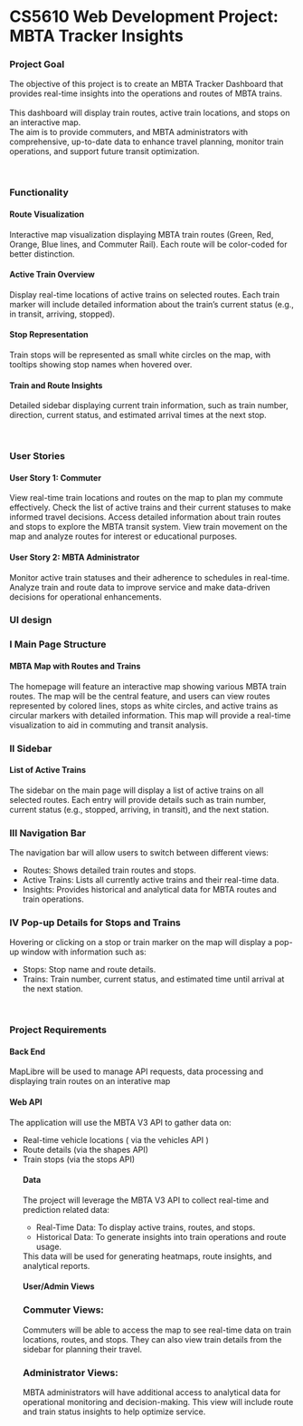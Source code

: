# CS5610 Web Development Project: MBTA Tracker Insights
### Project Goal
The objective of this project is to create an MBTA Tracker Dashboard that provides real-time insights into the operations and routes of MBTA trains.  
<BR>
This dashboard will display train routes, active train locations, and stops on an interactive map.
<BR>
The aim is to provide commuters, and MBTA administrators with comprehensive, up-to-date data to enhance travel planning, monitor train operations, and support future transit optimization.

<BR>

### Functionality
#### Route Visualization
Interactive map visualization displaying MBTA train routes (Green, Red, Orange, Blue lines, and Commuter Rail). Each route will be color-coded for better distinction.

#### Active Train Overview
Display real-time locations of active trains on selected routes. Each train marker will include detailed information about the train’s current status (e.g., in transit, arriving, stopped).

#### Stop Representation
Train stops will be represented as small white circles on the map, with tooltips showing stop names when hovered over.

#### Train and Route Insights
Detailed sidebar displaying current train information, such as train number, direction, current status, and estimated arrival times at the next stop.

<BR>

### User Stories 
#### User Story 1: Commuter
View real-time train locations and routes on the map to plan my commute effectively. Check the list of active trains and their current statuses to make informed travel decisions.
Access detailed information about train routes and stops to explore the MBTA transit system. View train movement on the map and analyze routes for interest or educational purposes.
#### User Story 2: MBTA Administrator
Monitor active train statuses and their adherence to schedules in real-time. Analyze train and route data to improve service and make data-driven decisions for operational enhancements.
<BR>

### UI design
### I Main Page Structure
####  MBTA Map with Routes and Trains
The homepage will feature an interactive map showing various MBTA train routes. The map will be the central feature, and users can view routes represented by colored lines, stops as white circles, and active trains as circular markers with detailed information. This map will provide a real-time visualization to aid in commuting and transit analysis.

### II Sidebar
#### List of Active Trains
The sidebar on the main page will display a list of active trains on all selected routes. Each entry will provide details such as train number, current status (e.g., stopped, arriving, in transit), and the next station.

### III Navigation Bar
The navigation bar will allow users to switch between different views:
<ul>
<li>Routes: Shows detailed train routes and stops.</li>
<li>Active Trains: Lists all currently active trains and their real-time data.</li>
<li>Insights: Provides historical and analytical data for MBTA routes and train operations.</li>
</ul>

### IV Pop-up Details for Stops and Trains
Hovering or clicking on a stop or train marker on the map will display a pop-up window with information such as:
<ul>
<li> Stops: Stop name and route details.</li>
<li> Trains: Train number, current status, and estimated time until arrival at the next station.</li>
</ul>
<BR>

### Project Requirements
#### Back End
MapLibre will be used to manage API requests, data processing and displaying train routes on an interative map
#### Web API
The application will use the MBTA V3 API to gather data on:
<ul>
<li>Real-time vehicle locations ( via the vehicles API ) </li>
<li> Route details (via the shapes API) </li>
<li> Train stops (via the stops API) </li> 


#### Data
The project will leverage the MBTA V3 API to collect real-time and prediction related data:  
<ul>
<li>Real-Time Data: To display active trains, routes, and stops.
<li>Historical Data: To generate insights into train operations and route usage.
</ul>
This data will be used for generating heatmaps, route insights, and analytical reports. 

<br>

#### User/Admin Views
### Commuter Views:
Commuters will be able to access the map to see real-time data on train locations, routes, and stops. They can also view train details from the sidebar for planning their travel.
### Administrator Views: 
MBTA administrators will have additional access to analytical data for operational monitoring and decision-making. This view will include route and train status insights to help optimize service.